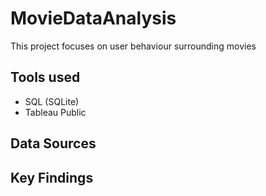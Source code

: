 # MovieDataAnalysis
This project focuses on user behaviour surrounding movies

## Tools used
- SQL (SQLite)
- Tableau Public

## Data Sources

## Key Findings
